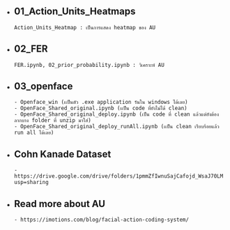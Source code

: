 *	##	01_Action_Units_Heatmaps
		Action_Units_Heatmap : เป็นการแสดง heatmap ของ AU
*	##	02_FER
		FER.ipynb, 02_prior_probability.ipynb : วิเคราะห์ AU 
*	##	03_openface
		- Openface_win (เเป็นตัว .exe application รันใน windows ได้เลย)
		- OpenFace_Shared_original.ipynb (เเป็น code ที่ยังไม่ได้ clean)
		- OpenFace_Shared_original_deploy.ipynb (เป็น code ที่ clean แล้วแต่ยังต้องลากบาง folder ที่ unzip มาใส่)
		- OpenFace_Shared_original_deploy_runAll.ipynb (เเป็น clean เรียบร้อยแล้ว run all ได้เลย)


*	##	Cohn Kanade Dataset
		- https://drive.google.com/drive/folders/1pmmZfIwnuSajCafojd_WsaJ70LMutHmM?usp=sharing

*	##	Read more about AU
		- https://imotions.com/blog/facial-action-coding-system/
